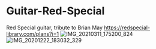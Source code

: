 # Guitar-Red-Special
Red Special guitar, tribute to Brian May https://redspecial-library.com/plans?i=1
![IMG_20210311_175200_824](https://github.com/user-attachments/assets/a6104582-c5b5-4151-9fe7-a187a2e42563)
![IMG_20201222_183032_329](https://github.com/user-attachments/assets/2b92882a-b09e-476b-bd30-2a1d12e76b8b)
